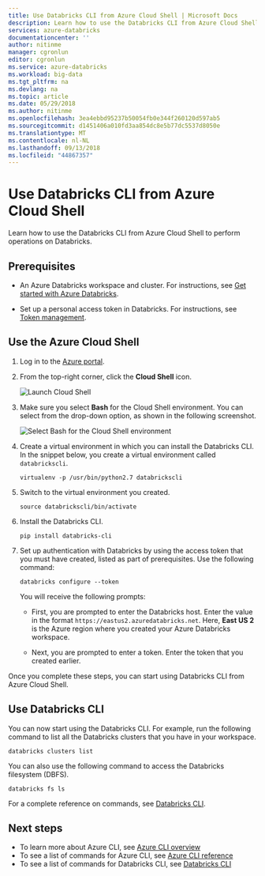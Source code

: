 ```yaml
---
title: Use Databricks CLI from Azure Cloud Shell | Microsoft Docs
description: Learn how to use the Databricks CLI from Azure Cloud Shell.
services: azure-databricks
documentationcenter: ''
author: nitinme
manager: cgronlun
editor: cgronlun
ms.service: azure-databricks
ms.workload: big-data
ms.tgt_pltfrm: na
ms.devlang: na
ms.topic: article
ms.date: 05/29/2018
ms.author: nitinme
ms.openlocfilehash: 3ea4ebbd95237b50054fb0e344f260120d597ab5
ms.sourcegitcommit: d1451406a010fd3aa854dc8e5b77dc5537d8050e
ms.translationtype: MT
ms.contentlocale: nl-NL
ms.lasthandoff: 09/13/2018
ms.locfileid: "44867357"
---
```

# <a name="use-databricks-cli-from-azure-cloud-shell"></a>Use Databricks CLI from Azure Cloud Shell

Learn how to use the Databricks CLI from Azure Cloud Shell to perform operations on Databricks.

## <a name="prerequisites"></a>Prerequisites

* An Azure Databricks workspace and cluster. For instructions, see [Get started with Azure Databricks](quickstart-create-databricks-workspace-portal.md). 

* Set up a personal access token in Databricks. For instructions, see [Token management](https://docs.azuredatabricks.net/api/latest/authentication.html#token-management).

## <a name="use-the-azure-cloud-shell"></a>Use the Azure Cloud Shell

1. Log in to the [Azure  portal](https://portal.azure.com).
 
2. From the top-right corner, click the **Cloud Shell** icon.

   ![Launch Cloud Shell](./media/databricks-cli-from-azure-cloud-shell/launch-azure-cloud-shell.png "Launch Azure Cloud Shell")

3. Make sure you select **Bash** for the Cloud Shell environment. You can select from the drop-down option, as shown in the following screenshot.

   ![Select Bash for the Cloud Shell environment](./media/databricks-cli-from-azure-cloud-shell/select-bash-for-shell.png "Select Bash") 

4. Create a virtual environment in which you can install the Databricks CLI. In the snippet below, you create a virtual environment called `databrickscli`.

       virtualenv -p /usr/bin/python2.7 databrickscli

5. Switch to the virtual environment you created.

       source databrickscli/bin/activate

6. Install the Databricks CLI.

       pip install databricks-cli

7. Set up authentication with Databricks by using the access token that you must have created, listed as part of prerequisites. Use the following command:

       databricks configure --token

    You will receive the following prompts:

    * First, you are prompted to enter the Databricks host. Enter the value in the format `https://eastus2.azuredatabricks.net`. Here, **East US 2** is the Azure region where you created your Azure Databricks workspace.

    * Next, you are prompted to enter a token. Enter the token that you created earlier.

Once you complete these steps, you can start using Databricks CLI from Azure Cloud Shell.

## <a name="use-databricks-cli"></a>Use Databricks CLI

You can now start using the Databricks CLI. For example, run the following command to list all the Databricks clusters that you have in your workspace.

    databricks clusters list

You can also use the following command to access the Databricks filesystem (DBFS).

    databricks fs ls


For a complete reference on commands, see [Databricks CLI](https://docs.azuredatabricks.net/user-guide/dev-tools/databricks-cli.html).


## <a name="next-steps"></a>Next steps

* To learn more about Azure CLI, see [Azure CLI overview](../cloud-shell/overview.md)
* To see a list of commands for Azure CLI, see [Azure CLI reference](https://docs.microsoft.com/cli/azure/reference-index?view=azure-cli-latest)
* To see a list of commands for Databricks CLI, see [Databricks CLI](https://docs.azuredatabricks.net/user-guide/dev-tools/databricks-cli.html)


